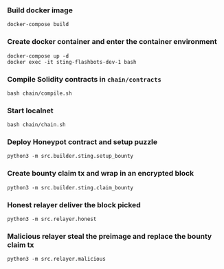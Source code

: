 ### Build docker image
```
docker-compose build
```

### Create docker container and enter the container environment
```
docker-compose up -d
docker exec -it sting-flashbots-dev-1 bash
```

### Compile Solidity contracts in `chain/contracts`
```
bash chain/compile.sh
```

### Start localnet
```
bash chain/chain.sh
```

### Deploy Honeypot contract and setup puzzle
```
python3 -m src.builder.sting.setup_bounty
```

### Create bounty claim tx and wrap in an encrypted block
```
python3 -m src.builder.sting.claim_bounty
```

### Honest relayer deliver the block picked
```
python3 -m src.relayer.honest
```


### Malicious relayer steal the preimage and replace the bounty claim tx
```
python3 -m src.relayer.malicious
```